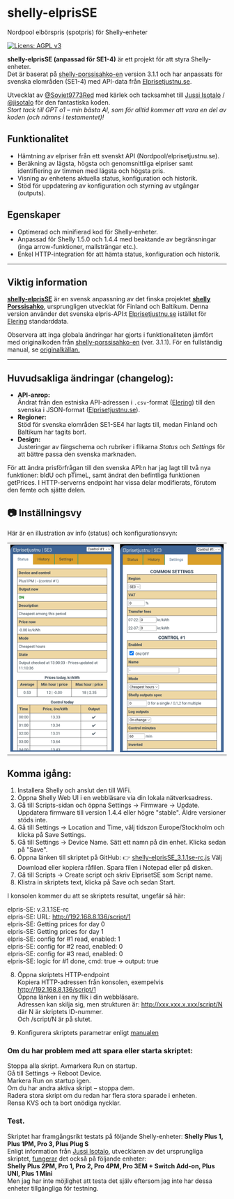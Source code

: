 # shelly-elprisSE
Nordpool elbörspris (spotpris) för Shelly-enheter

[![Licens: AGPL v3](https://img.shields.io/badge/Licens-AGPL%20v3-blue.svg)](https://www.gnu.org/licenses/agpl-3.0)

**shelly-elprisSE (anpassad för SE1-4)** är ett projekt för att styra Shelly-enheter.  
Det är baserat på <a href="https://github.com/jisotalo/shelly-porssisahko-en">shelly-porssisahko-en</a> version 3.1.1 och har anpassats för svenska elområden (SE1-4) med API-data från [Elprisetjustnu.se](https://www.elprisetjustnu.se/).  

Utvecklat av [@Soviet9773Red](https://github.com/Soviet9773Red) med kärlek och tacksamhet till [Jussi Isotalo](http://jisotalo.fi)  / [@jisotalo](https://github.com/jisotalo) för den fantastiska koden.  
*Stort tack till GPT o1 – min bästa AI, som för alltid kommer att vara en del av koden (och nämns i testamentet)!*  

## Funktionalitet
- Hämtning av elpriser från ett svenskt API (Nordpool/elprisetjustnu.se).  
- Beräkning av lägsta, högsta och genomsnittliga elpriser samt identifiering av timmen med lägsta och högsta pris.  
- Visning av enhetens aktuella status, konfiguration och historik.  
- Stöd för uppdatering av konfiguration och styrning av utgångar (outputs).  

## Egenskaper
- Optimerad och minifierad kod för Shelly-enheter.  
- Anpassad för Shelly 1.5.0 och 1.4.4 med beaktande av begränsningar (inga arrow-funktioner, mallsträngar etc.).  
- Enkel HTTP-integration för att hämta status, konfiguration och historik.  

---

## Viktig information  
**[shelly-elprisSE](https://github.com/Soviet9773Red/shelly-elprisSE)** är en svensk anpassning av det finska projektet **[shelly Porssisahko](https://github.com/jisotalo/shelly-porssisahko)**, ursprungligen utvecklat för Finland och Baltikum.  Denna version använder det svenska elpris-API:t [Elprisetjustnu.se](https://www.elprisetjustnu.se/) istället för [Elering](https://elering.ee/) standarddata.

Observera att inga globala ändringar har gjorts i funktionaliteten jämfört med originalkoden från [shelly-porssisahko-en](https://github.com/jisotalo/shelly-porssisahko-en) (ver. 3.1.1). För en fullständig manual, se [originalkällan.](https://github.com/jisotalo/shelly-porssisahko-en)  

---

## Huvudsakliga ändringar (changelog): 
- **API-anrop:**  
  Ändrat från den estniska API-adressen i `.csv`-format ([Elering](https://elering.ee/)) till den svenska i JSON-format ([Elprisetjustnu.se](https://www.elprisetjustnu.se/)).  
- **Regioner:**  
  Stöd för svenska elområden SE1-SE4 har lagts till, medan Finland och Baltikum har tagits bort.  
- **Design:**  
  Justeringar av färgschema och rubriker i flikarna *Status* och *Settings* för att bättre passa den svenska marknaden.

För att ändra prisförfrågan till den svenska API:n har jag lagt till två nya funktioner: bldU och pTimeL, samt ändrat den befintliga funktionen getPrices.
I HTTP-serverns endpoint har vissa delar modifierats, förutom den femte och sjätte delen.  

  ## 📷 Inställningsvy
Här är en illustration av info (status) och konfigurationsvyn:
<table><tr>
      <td><img src="https://raw.githubusercontent.com/Soviet9773Red/shelly-elprisSE/main/StatP.jpg" width="500"></td>
      <td><img src="https://raw.githubusercontent.com/Soviet9773Red/shelly-elprisSE/main/SetP.jpg" width="500"></td>
    </tr>
</table>

## Komma igång:
1. Installera Shelly och anslut den till WiFi.
2. Öppna Shelly Web UI i en webbläsare via din lokala nätverksadress.
3. Gå till Scripts-sidan och öppna Settings -> Firmware -> Update.
Uppdatera firmware till version 1.4.4 eller högre "stable". Äldre versioner stöds inte.
4. Gå till Settings -> Location and Time, välj tidszon Europe/Stockholm och klicka på Save Settings.
5. Gå till Settings → Device Name. Sätt ett namn på din enhet. Klicka sedan på "Save".
6. Öppna länken till skriptet på GitHub:
👉 [shelly-elprisSE_3.1.1se-rc.js](https://github.com/Soviet9773Red/shelly-elprisSE/blob/main/shelly-elprisSE_3.1.1se-rc.js)
Välj Download eller kopiera råfilen. Spara filen i Notepad eller på disken.
7. Gå till Scripts -> Create script och skriv ElprisetSE som Script name.
8. Klistra in skriptets text, klicka på Save och sedan Start.

I konsolen kommer du att se skriptets resultat, ungefär så här:

elpris-SE: v.3.1.1SE-rc<br>
elpris-SE: URL: http://192.168.8.136/script/1<br>
elpris-SE: Getting prices for day 0<br> 
elpris-SE: Getting prices for day 1<br> 
elpris-SE: config for #1 read, enabled: 1  
elpris-SE: config for #2 read, enabled: 0  
elpris-SE: config for #3 read, enabled: 0  
elpris-SE: logic for #1 done, cmd: true -> output: true  

8. Öppna skriptets HTTP-endpoint<br>
   Kopiera HTTP-adressen från konsolen, exempelvis http://192.168.8.136/script/1<br>
   Öppna länken i en ny flik i din webbläsare.<br>
   Adressen kan skilja sig, men strukturen är: http://xxx.xxx.x.xxx/script/N där N är skriptets ID-nummer.<br>
   Och /script/N är på slutet.
   
10. Konfigurera skriptets parametrar enligt [manualen](https://github.com/jisotalo/shelly-porssisahko-en) 
   
### Om du har problem med att spara eller starta skriptet:
Stoppa alla skript. Avmarkera Run on startup.<br>
Gå till Settings -> Reboot Device.<br>
Markera Run on startup igen.<br>
Om du har andra aktiva skript – stoppa dem.<br>
Radera stora skript om du redan har flera stora sparade i enheten.<br>
Rensa KVS och ta bort onödiga nycklar.

### Test.

Skriptet har framgångsrikt testats på följande Shelly-enheter:
**Shelly Plus 1,  Plus 1PM,  Pro 3,  Plus Plug S**<br>
Enligt information från [Jussi Isotalo](http://jisotalo.fi), utvecklaren av det ursprungliga skriptet, [fungerar](https://github.com/jisotalo/shelly-porssisahko-en?tab=readme-ov-file#shelly-devices) det också på följande enheter:<br>
**Shelly Plus 2PM, Pro 1,  Pro 2,  Pro 4PM,  Pro 3EM + Switch Add-on, Plus UNI,  Plus 1 Mini**<br>
Men jag har inte möjlighet att testa det själv eftersom jag inte har dessa enheter tillgängliga för testning.
